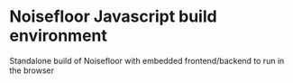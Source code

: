 # Noisefloor Javascript build environment

Standalone build of Noisefloor with embedded frontend/backend
to run in the browser
